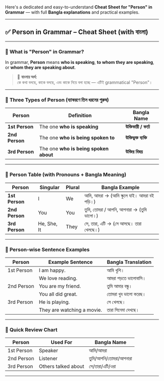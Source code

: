 Here's a dedicated and easy-to-understand **Cheat Sheet for "Person" in Grammar** — with full **Bangla explanations** and practical examples.

---

## ✅ **Person in Grammar – Cheat Sheet (with বাংলা)**

---

### 🔹 **What is "Person" in Grammar?**
In grammar, **Person** means **who is speaking**, **to whom they are speaking**, or **whom they are speaking about**.

> 📌 **বাংলায় অর্থ:**  
> কে কথা বলছে, কাকে বলছে, এবং কাকে নিয়ে বলা হচ্ছে — এটিই grammatical "Person"।

---

### 🔸 **Three Types of Person (ব্যাকরণে তিন ধরনের পুরুষ)**

| **Person**        | **Definition**                                   | **Bangla Name**        |
|-------------------|--------------------------------------------------|-------------------------|
| **1st Person**     | The one **who is speaking**                      | **উক্তিকারী / কর্তা**    |
| **2nd Person**     | The one **who is being spoken to**               | **উক্তিভুক্ত ব্যক্তি**    |
| **3rd Person**     | The one **who is being spoken about**            | **উক্তির বিষয়**         |

---

### 🔸 **Person Table (with Pronouns + Bangla Meaning)**

| **Person**     | **Singular** | **Plural** | **Bangla Example**                            |
|----------------|--------------|------------|-----------------------------------------------|
| **1st Person** | I            | We         | আমি, আমরা → (আমি স্কুলে যাই। আমরা বই পড়ি।)     |
| **2nd Person** | You          | You        | তুমি, তোমরা / আপনি, আপনারা → (তুমি ভালো।)       |
| **3rd Person** | He, She, It  | They       | সে, তারা, এটি → (সে আসছে। তারা খেলছে।)          |

---

### 🔸 **Person-wise Sentence Examples**

| **Person**     | **Example Sentence**          | **Bangla Translation**              |
|----------------|-------------------------------|-------------------------------------|
| 1st Person     | I am happy.                   | আমি খুশি।                           |
|                | We love reading.              | আমরা পড়তে ভালোবাসি।                |
| 2nd Person     | You are my friend.            | তুমি আমার বন্ধু।                     |
|                | You all did great.            | তোমরা খুব ভালো করেছ।                |
| 3rd Person     | He is playing.                | সে খেলছে।                           |
|                | They are watching a movie.    | তারা সিনেমা দেখছে।                   |

---

### 🧠 **Quick Review Chart**

| **Person**     | **Used For**            | **Bangla Name**        |
|----------------|--------------------------|-------------------------|
| 1st Person     | Speaker                  | আমি/আমরা                |
| 2nd Person     | Listener                 | তুমি/আপনি/তোমরা/আপনারা |
| 3rd Person     | Others talked about      | সে/তারা/এটি/ওরা         |

---

